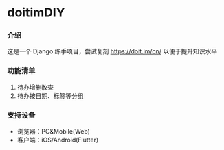 # doitimDIY
### 介绍
这是一个 Django 练手项目，尝试复刻 https://doit.im/cn/ 以便于提升知识水平

### 功能清单
1. 待办增删改查
2. 待办按日期、标签等分组

### 支持设备
* 浏览器：PC&Mobile(Web)
* 客户端：iOS/Android(Flutter)